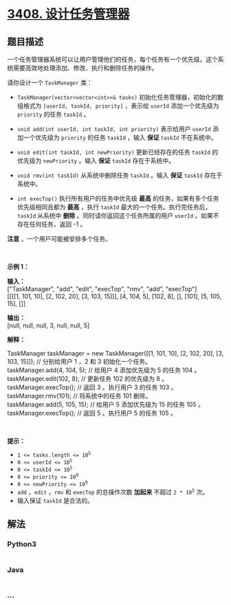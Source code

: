 # [3408. 设计任务管理器](https://leetcode.cn/problems/design-task-manager)

## 题目描述

<!-- 这里写题目描述 -->

<p>一个任务管理器系统可以让用户管理他们的任务，每个任务有一个优先级。这个系统需要高效地处理添加、修改、执行和删除任务的操作。</p>

<p>请你设计一个&nbsp;<code>TaskManager</code>&nbsp;类：</p>

<ul>
	<li>
	<p><code>TaskManager(vector&lt;vector&lt;int&gt;&gt;&amp; tasks)</code>&nbsp;初始化任务管理器，初始化的数组格式为&nbsp;<code>[userId, taskId, priority]</code>&nbsp;，表示给 <code>userId</code>&nbsp;添加一个优先级为 <code>priority</code>&nbsp;的任务 <code>taskId</code>&nbsp;。</p>
	</li>
	<li>
	<p><code>void add(int userId, int taskId, int priority)</code>&nbsp;表示给用户 <code>userId</code>&nbsp;添加一个优先级为 <code>priority</code>&nbsp;的任务 <code>taskId</code>&nbsp;，输入 <strong>保证&nbsp;</strong><code>taskId</code>&nbsp;不在系统中。</p>
	</li>
	<li>
	<p><code>void edit(int taskId, int newPriority)</code>&nbsp;更新已经存在的任务&nbsp;<code>taskId</code>&nbsp;的优先级为&nbsp;<code>newPriority</code>&nbsp;。输入 <strong>保证</strong>&nbsp;<code>taskId</code>&nbsp;存在于系统中。</p>
	</li>
	<li>
	<p><code>void rmv(int taskId)</code>&nbsp;从系统中删除任务&nbsp;<code>taskId</code>&nbsp;。输入 <strong>保证</strong>&nbsp;<code>taskId</code>&nbsp;存在于系统中。</p>
	</li>
	<li>
	<p><code>int execTop()</code>&nbsp;执行所有用户的任务中优先级 <strong>最高</strong>&nbsp;的任务，如果有多个任务优先级相同且都为 <strong>最高</strong>&nbsp;，执行&nbsp;<code>taskId</code>&nbsp;最大的一个任务。执行完任务后，<code>taskId</code><strong>&nbsp;</strong>从系统中 <strong>删除</strong>&nbsp;。同时请你返回这个任务所属的用户&nbsp;<code>userId</code>&nbsp;。如果不存在任何任务，返回&nbsp;-1 。</p>
	</li>
</ul>

<p><strong>注意</strong> ，一个用户可能被安排多个任务。</p>

<p>&nbsp;</p>

<p><strong class="example">示例 1：</strong></p>

<div class="example-block">
<p><strong>输入：</strong><br />
<span class="example-io">["TaskManager", "add", "edit", "execTop", "rmv", "add", "execTop"]<br />
[[[[1, 101, 10], [2, 102, 20], [3, 103, 15]]], [4, 104, 5], [102, 8], [], [101], [5, 105, 15], []]</span></p>

<p><strong>输出：</strong><br />
<span class="example-io">[null, null, null, 3, null, null, 5] </span></p>

<p><strong>解释：</strong></p>
TaskManager taskManager = new TaskManager([[1, 101, 10], [2, 102, 20], [3, 103, 15]]); // 分别给用户 1 ，2 和 3 初始化一个任务。<br />
taskManager.add(4, 104, 5); // 给用户 4 添加优先级为 5 的任务 104 。<br />
taskManager.edit(102, 8); // 更新任务 102 的优先级为 8 。<br />
taskManager.execTop(); // 返回 3 。执行用户 3 的任务 103 。<br />
taskManager.rmv(101); // 将系统中的任务 101 删除。<br />
taskManager.add(5, 105, 15); // 给用户 5 添加优先级为 15 的任务 105 。<br />
taskManager.execTop(); // 返回 5 。执行用户 5 的任务 105 。</div>

<p>&nbsp;</p>

<p><strong>提示：</strong></p>

<ul>
	<li><code>1 &lt;= tasks.length &lt;= 10<sup>5</sup></code></li>
	<li><code>0 &lt;= userId &lt;= 10<sup>5</sup></code></li>
	<li><code>0 &lt;= taskId &lt;= 10<sup>5</sup></code></li>
	<li><code>0 &lt;= priority &lt;= 10<sup>9</sup></code></li>
	<li><code>0 &lt;= newPriority &lt;= 10<sup>9</sup></code></li>
	<li><code>add</code>&nbsp;，<code>edit</code>&nbsp;，<code>rmv</code>&nbsp;和&nbsp;<code>execTop</code>&nbsp;的总操作次数 <strong>加起来</strong>&nbsp;不超过&nbsp;<code>2 * 10<sup>5</sup></code> 次。</li>
	<li>输入保证&nbsp;<code>taskId</code> 是合法的。</li>
</ul>


## 解法

<!-- 这里可写通用的实现逻辑 -->

<!-- tabs:start -->

### **Python3**

<!-- 这里可写当前语言的特殊实现逻辑 -->

```python

```

### **Java**

<!-- 这里可写当前语言的特殊实现逻辑 -->

```java

```

### **...**

```

```

<!-- tabs:end -->
